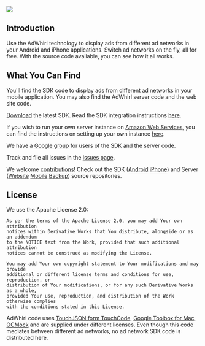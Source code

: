 [![](http://adrollo-images.s3.amazonaws.com/logo4.gif)](http://www.adwhirl.com/)

## Introduction ##
Use the AdWhirl technology to display ads from different ad networks in your Android and iPhone applications. Switch ad networks on the fly, all for free. With the source code available, you can see how it all works.

## What You Can Find ##
You'll find the SDK code to display ads from different ad networks in your mobile application. You may also find the AdWhirl server code and the web site code.

[Download](http://code.google.com/p/adwhirl/downloads/list) the latest SDK. Read the SDK integration instructions [here](SDKInstructions.md).

If you wish to run your own server instance on [Amazon Web Services](http://aws.amazon.com/), you can find the instructions on setting up your own instance [here](ServerInstructions.md).

We have a [Google group](http://groups.google.com/group/adwhirl-users) for users of the SDK and the server code.

Track and file all issues in the [Issues page](http://code.google.com/p/adwhirl/issues/list).

We welcome [contributions](HowToContribute.md)! Check out the SDK ([Android](http://code.google.com/p/adwhirl/source/list?repo=sdk-android) [iPhone](http://code.google.com/p/adwhirl/source/list?repo=sdk-iphone)) and Server ([Website](http://code.google.com/p/adwhirl/source/list?repo=servers-website) [Mobile](http://code.google.com/p/adwhirl/source/list?repo=servers-mobile) [Backup](http://code.google.com/p/adwhirl/source/list?repo=servers-backup)) source repositories.

## License ##
We use the Apache License 2.0:

```
As per the terms of the Apache License 2.0, you may add Your own attribution
notices within Derivative Works that You distribute, alongside or as an addendum
to the NOTICE text from the Work, provided that such additional attribution
notices cannot be construed as modifying the License.

You may add Your own copyright statement to Your modifications and may provide
additional or different license terms and conditions for use, reproduction, or
distribution of Your modifications, or for any such Derivative Works as a whole,
provided Your use, reproduction, and distribution of the Work otherwise complies
with the conditions stated in this License.
```

AdWhirl code uses [TouchJSON form TouchCode](https://github.com/TouchCode/TouchJSON), [Google Toolbox for Mac](http://code.google.com/p/google-toolbox-for-mac/), [OCMock](http://www.mulle-kybernetik.com/software/OCMock/) and are supplied under different licenses. Even though this code mediates between different ad networks, no ad network SDK code is distributed here.